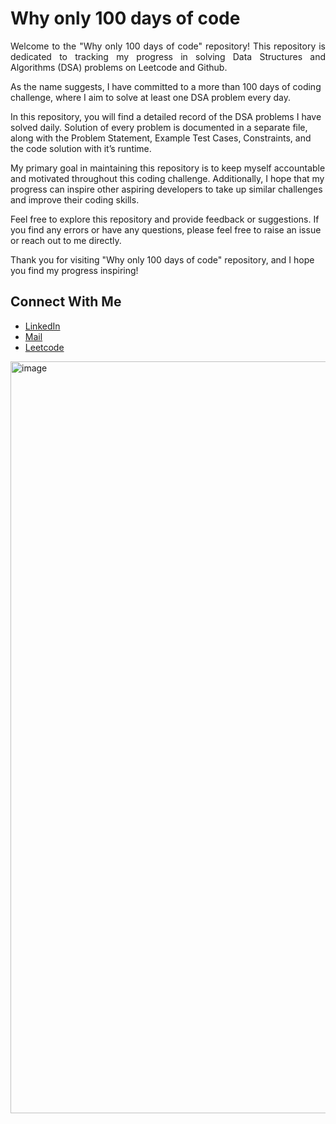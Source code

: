 
# Why only 100 days of code

<p style="text-align: justify;">Welcome to the "Why only 100 days of code" repository!
This repository is dedicated to tracking my progress in solving Data Structures and Algorithms (DSA) problems on Leetcode and Github. 

As the name suggests, I have committed to a more than 100 days of coding challenge, where I aim to solve at least one DSA problem every day.

In this repository, you will find a detailed record of the DSA problems I have solved daily. Solution of every problem is documented in a separate file, along with the Problem Statement, Example Test Cases, Constraints, and the code solution with it’s runtime.

My primary goal in maintaining this repository is to keep myself accountable and motivated throughout this coding challenge. Additionally, I hope that my progress can inspire other aspiring developers to take up similar challenges and improve their coding skills.

Feel free to explore this repository and provide feedback or suggestions. If you find any errors or have any questions, please feel free to raise an issue or reach out to me directly.

Thank you for visiting "Why only 100 days of code" repository, and I hope you find my progress inspiring!</p>

## Connect With Me

- [LinkedIn](https://www.linkedin.com/in/anuj-kumar-pandey-6151a81b5/)
- [Mail](pandeyanuj1804@gmail.com)
- [Leetcode](https://leetcode.com/codermal7/)


<!-- <img width="100%" alt="image" src="https://user-images.githubusercontent.com/83698322/228757799-c64d0d02-3ac8-4538-9dfd-0ffe381c6097.png"> -->
<!--  <img width="100%" alt="image" src="https://user-images.githubusercontent.com/83698322/230729812-ddf356f0-e584-484c-8ab5-811a96258a3e.png"> -->

<img width="1203" alt="image" src="https://github.com/codermal7/Why-only-100-days-of-code-/assets/83698322/bdd34b0b-cd74-404f-a8ec-dd6fd0682f2b">

